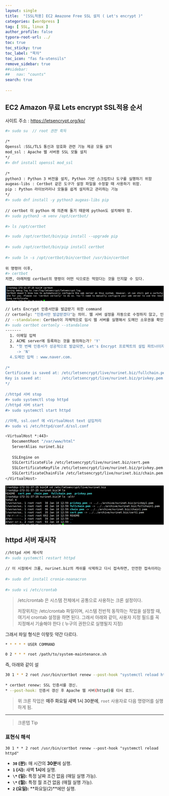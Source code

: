 ```yaml
---
layout: single
title:  "[SSL적용] EC2 Amazone Free SSL 설치 ( Let's encrypt )"
categories: [wordpress ]
tag: [ SSL, linux ]
author_profile: false
typora-root-url: ../
toc: true
toc_sticky: true
toc_label: "목차"
toc_icon: "fas fa-utensils" 
remove_sidebar: true
##sidebar:
##   nav: "counts"
search: true 

---
```


## EC2 Amazon 무료 Lets encrypt SSL적용 순서

사이트 주소 : https://letsencrypt.org/ko/

```sh
#> sudo su  // root 권한 획득

/*
Openssl :SSL/TLS 통신과 암호화 관련 기능 제공 모듈 설치
mod_ssl : Apache 웹 서버용 SSL 모듈 설치
*/
#> dnf install openssl mod_ssl

/*
python3 : Python 3 버전을 설치, Python 기반 스크립트나 도구를 실행하기 위함
augeas-libs : Certbot 같은 도구가 설정 파일을 수정할 때 사용하기 위함.
pip : Python 라이브러리나 모듈을 쉽게 설치하고 관리하는 기능
*/
#> sudo dnf install -y python3 augeas-libs pip

// certbot 이 python 에 의존해 돌기 때문에 python도 설치해야 함.
#> sudo python3 -m venv /opt/certbot/

#> ls /opt/certbot
```



```bash
#> sudo /opt/certbot/bin/pip install --upgrade pip

#> sudo /opt/certbot/bin/pip install certbot

#> sudo ln -s /opt/certbot/bin/certbot /usr/bin/certbot

위 명령어 이후, 
#> certbot
치면, 아래처럼 certbot의 명령이 어떤 식으로든 먹었다는 것을 인지할 수 있다.
```

![image-20250118131721432](/../images/2025-01-18-SSL_setup_task/image-20250118131721432.png)

```bash
// Lets Encrypt 인증서만을 발급받기 위한 command
// certonly: "인증서만 발급받겠다"는 의미. 웹 서버 설정을 자동으로 수정하지 않고, 인증서만.
// --standalone: Certbot이 자체적으로 임시 웹 서버를 실행해서 도메인 소유권을 확인하는 방식을 사용하겠다는 뜻.
#> sudo certbot certonly --standalone
-------
  1. 이메일 입력
  2. ACME server에 등록하는 것을 동의하는가? 'Y'
  3. "첫 번째 인증서가 성공적으로 발급되면, Let's Encrypt 프로젝트의 설립 파트너이자 Certbot을 개발한 비영리 단체인 전자 프런티어 재단(EFF)과 이메일 주소를 공유할 의향이 있나요? 저희는 인터넷 암호화, EFF 소식, 캠페인, 그리고 디지털 자유를 지원하는 방법에 대해 이메일을 보내고자 합니다.""
     -> 'N'
  4.도메인 입력 : www.naver.com.

/*
Certificate is saved at: /etc/letsencrypt/live/nurinet.biz/fullchain.pem
Key is saved at:         /etc/letsencrypt/live/nurinet.biz/privkey.pem
*/

//httpd 서버 stop
#> sudo systemctl stop httpd
//httpd 서버 start
#> sudo systemctl start httpd

//아래, ssl.conf 에 <VirtualHost text 삽입처리
#> sudo vi /etc/httpd/conf.d/ssl.conf
```

```bash
<VirtualHost *:443>
   DocumentRoot "/var/www/html"
   ServerAlias nurinet.biz

   SSLEngine on
   SSLCertificateFile /etc/letsencrypt/live/nurinet.biz/cert.pem
   SSLCertificateKeyFile /etc/letsencrypt/live/nurinet.biz/privkey.pem
   SSLCertificateChainFile /etc/letsencrypt/live/nurinet.biz/chain.pem
</VirtualHost>
```



![image-20250118132707698](/../images/2025-01-18-SSL_setup_task/image-20250118132707698.png)

## httpd 서버 재시작

```bash
//httpd 서버 재시작
#> sudo systemctl restart httpd

// 이 시점에서 크롬, nurinet.biz의 캐쉬를 삭제하고 다시 접속하면, 안전한 접속이라는 메시지를 확인할 수 있다.

#> sudo dnf install cronie-noanacron

#> sudo vi /etc/crontab
```

> /etc/crontab 은 시스템 전체에서 공통으로 사용하는 크론 설정이다.
>
> 저장위치는 /etc/crontab 파일이며, 시스템 전반적 동작하는 작업을 설정할 때, 여기서 crontab 설정을 하면 된다. 그래서 아래와 같이, 사용자 지정 필드를 꼭 지정해서 기술해야 한다 ( 누구의 권한으로 실행될지 지정)

그래서 파일 형식은 이렇듯 약간 다르다.

```bash
* * * * * USER COMMAND
```

```bash 실제예
0 2 * * * root /path/to/system-maintenance.sh
```

즉, 아래와 같이 설

```bash
30 1 * * 2 root /usr/bin/certbot renew --post-hook "systemctl reload httpd"

* certbot renew: SSL 인증서를 갱신.
* --post-hook: 인증서 갱신 후 Apache 웹 서버(httpd)를 다시 로드.
```

> 위 크론 작업은 **매주 화요일 새벽 1시 30분에**, `root` 사용자로 다음 명령어를 실행하게 됨.

---

> 크론탭 Tip

### **표현식 해석**

```
30 1 * * 2 root /usr/bin/certbot renew --post-hook "systemctl reload httpd"
```

- **`30` (분):** 매 시간의 **30분**에 실행.
- **`1` (시):** 새벽 **1시**에 실행.
- **`\*` (일):** 특정 날짜 조건 없음 (매일 실행 가능).
- **`\*` (월):** 특정 월 조건 없음 (매월 실행 가능).
- **`2` (요일):** **화요일(2)**에만 실행.

